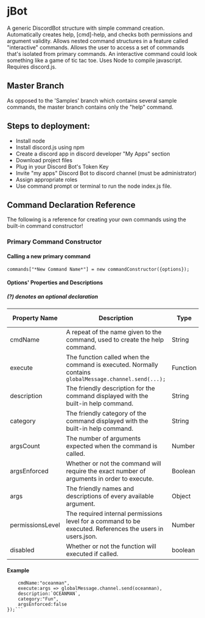 # jBot
A generic DiscordBot structure with simple command creation.  Automatically creates help, [cmd]-help, and checks both permissions and argument validity.  Allows nested command structures in a feature called "interactive" commands.  Allows the user to access a set of commands that's isolated from primary commands.  An interactive command could look something like a game of tic tac toe.
Uses Node to compile javascript.  Requires discord.js.

## Master Branch
As opposed to the 'Samples' branch which contains several sample commands, the master branch contains only the "help" command.

## Steps to deployment:
* Install node
* Install discord.js using npm
* Create a discord app in discord developer "My Apps" section
* Download project files
* Plug in your Discord Bot's Token Key
* Invite "my apps" Discord Bot to discord channel (must be administrator)
* Assign appropriate roles
* Use command prompt or terminal to run the node index.js file.

## Command Declaration Reference
The following is a reference for creating your own commands using the built-in command constructor!
### Primary Command Constructor
#### Calling a new primary command
```commands["*New Command Name*"] = new commandConstructor({options});```
#### Options' Properties and Descriptions
##### (?) denotes an optional declaration
Property Name | Description | Type | Required/Default Value
------------ | ------------- | ------------- | -------------
cmdName | A repeat of the name given to the command, used to create the help command. | String | Required
execute | The function called when the command is executed.  Normally contains ```globalMessage.channel.send(...);``` | Function | Required
description | The friendly description for the command displayed with the built-in help command. | String | Required
category | The friendly category of the command displayed with the built-in help command. | String | Required
argsCount | The number of arguments expected when the command is called. | Number | **(?)** 0
argsEnforced | Whether or not the command will require the exact number of arguments in order to execute. | Boolean | **(?)** False
args | The friendly names and descriptions of every available argument. | Object |  **(?)** undefined
permissionsLevel | The required internal permissions level for a command to be executed.  References the users in users.json. | Number | **(?)** 0
disabled | Whether or not the function will executed if called. | boolean | **(?)** false
#### Example
```commands["oceanman"] = new commandConstructor({
	cmdName:"oceanman",
	execute:args => globalMessage.channel.send(oceanman),
	description:`OCEANMAN`,
	category:"Fun",
	argsEnforced:false
});```
